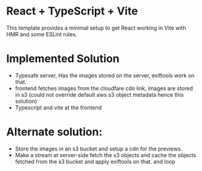 # React + TypeScript + Vite

This template provides a minimal setup to get React working in Vite with HMR and some ESLint rules.

# Implemented Solution
- Typesafe server, Has the images stored on the server, exiftools work on that.
- frontend fetches images from the cloudfare cdn link, images are stored in s3 (could not override default aws s3 object metadata hence this solution)
- Typescript and vite at the frontend

# Alternate solution:
- Store the images in an s3 bucket and setup a cdn for the previews.
- Make a stream at server-side fetch the s3 objects and cache the objects fetched from the s3 bucket and apply exiftools on that. and loop
